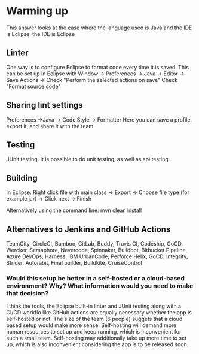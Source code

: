 # Warming up
This answer looks at the case where
the language used is Java and the IDE is Eclipse.
the IDE is Eclipse


## Linter
One way is to configure Eclipse to format code every time it is saved. This can be set up in Eclipse with Window → Preferences → Java → Editor → Save Actions →
Check "Perform the selected actions on save"
Check "Format source code"


## Sharing lint settings
Preferences →Java → Code Style → Formatter
Here you can save a profile, export it, and share it with the team.


## Testing
JUnit testing. It is possible to do unit testing, as well as api testing.


## Building
In Eclipse: Right click file with main class → Export → Choose file type (for example jar) → Click next → Finish


Alternatively using the command line: mvn clean install


## Alternatives to Jenkins and GitHub Actions
TeamCity, CircleCI, Bamboo, GitLab, Buddy, Travis CI, Codeship, GoCD, Wercker, Semaphore, Nevercode, Spinnaker, Buildbot, Bitbucket Pipeline, Azure DevOps, Harness, IBM UrbanCode, Perforce Helix, GoCD, Integrity, Strider, Autorabit, Final builder, Buildkite, CruiseControl


### Would this setup be better in a self-hosted or a cloud-based environment? Why? What information would you need to make that decision?

I think the tools, the Eclipse built-in linter and JUnit testing along with a CI/CD workflo like GitHub actions are equally necessary whether the app is self-hosted or not. The size of the team (6 people) suggets that a cloud based setup would make more sense. Self-hosting will demand more human resources to set up and keep running, which is inconvenient for such a small team. Self-hosting may additionally take up more time to set up, which is also inconvenient considering the app is to be released soon.
